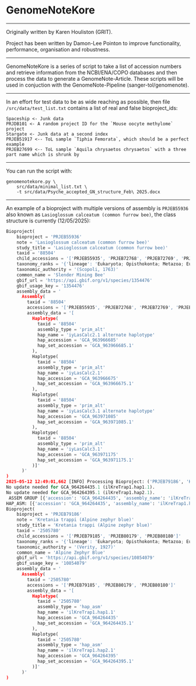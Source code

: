 # GenomeNoteKore
---
Originally written by Karen Houliston (GRIT).

Project has been written by Damon-Lee Pointon to improve functionality, performance, organisation and robustness.

---

GenomeNoteKore is a series of script to take a list of accession numbers and retrieve information from the NCBI/ENA/COPO databases and then process the data to generate a GenomeNote-Article. These scripts will be used in conjuction with the GenomeNote-Pipeline (sanger-tol/genomenote).

---

In an effort for test data to be as wide reaching as possible, then file `/src/data/test_list.txt` contains a list of real and false bioproject_ids:
```
Spaceship <- Junk data
PRJDB101 <- A random project ID for the `Mouse oocyte methylome` project
Stargate <- Junk data at a second index
PRJEB51917 <-- ToL sample `Tiphia Femorata`, which should be a perfect example
PRJEB27699 <-- ToL sample `Aquila chrysaetos chrysaetos` with a three part name which is shrunk by
```

---

You can run the script with:
```
genomenotekore.py \
    src/data/minimal_list.txt \
    -t src/data/Psyche_accepted_GN_structure_Feb\ 2025.docx
```

---

An example of a bioproject with multiple versions of assembly is `PRJEB55936` also known as `Lasioglossum calceatum (common furrow bee)`, the class structure is currently (12/05/2025):

```python
Bioproject(
	bioproject = 'PRJEB55936'
	note = 'Lasioglossum calceatum (common furrow bee)'
	study_title = 'Lasioglossum calceatum (common furrow bee)'
	taxid = '88504'
	child_accessions = '['PRJEB55935', 'PRJEB72768', 'PRJEB72769', 'PRJEB73469', 'PRJEB73470', 'PRJEB74371']'
	taxonomy_ranks = '{'lineage': 'Eukaryota; Opisthokonta; Metazoa; Eumetazoa; Bilateria; Protostomia; Ecdysozoa; Panarthropoda; Arthropoda; Mandibulata; Pancrustacea; Hexapoda; Insecta; Dicondylia; Pterygota; Neoptera; Endopterygota; Hymenoptera; Apocrita; Aculeata; Apoidea; Anthophila; Halictidae; Halictinae; Halictini; Lasioglossum; Evylaeus', 'class': 'Insecta', 'family': 'Halictidae', 'order': 'Hymenoptera', 'phylum': 'Arthropoda', 'species': 'Lasioglossum calceatum'}'
	taxonomic_authority = '(Scopoli, 1763)'
	common_name = 'Slender Mining Bee'
	gbif_url = 'https://api.gbif.org/v1/species/1354476'
	gbif_usage_key = '1354476'
	assembly_data = '
	  Assembly(
		taxid = '88504'
		accessions = '['PRJEB55935', 'PRJEB72768', 'PRJEB72769', 'PRJEB73469', 'PRJEB73470', 'PRJEB74371']'
		assembly_data = '[
		  Haplotype(
			taxid = '88504'
			assembly_type = 'prim_alt'
			hap_name = 'iyLasCalc2.1 alternate haplotype'
			hap_accession = 'GCA_963966685'
			hap_set_accession = 'GCA_963966685.1'
		  ),
		  Haplotype(
			taxid = '88504'
			assembly_type = 'prim_alt'
			hap_name = 'iyLasCalc2.1'
			hap_accession = 'GCA_963966675'
			hap_set_accession = 'GCA_963966675.1'
		  ),
		  Haplotype(
			taxid = '88504'
			assembly_type = 'prim_alt'
			hap_name = 'iyLasCalc3.1 alternate haplotype'
			hap_accession = 'GCA_963971085'
			hap_set_accession = 'GCA_963971085.1'
		  ),
		  Haplotype(
			taxid = '88504'
			assembly_type = 'prim_alt'
			hap_name = 'iyLasCalc3.1'
			hap_accession = 'GCA_963971175'
			hap_set_accession = 'GCA_963971175.1'
		  )]'
	  )'
)
2025-05-12 12:49:01,662 [INFO] Processing Bioproject: ('PRJEB79186', 'Kretania trappi (Alpine zephyr blue)')
No update needed for GCA_964264435.1 (ilKreTrap1.hap1.1).
No update needed for GCA_964264395.1 (ilKreTrap1.hap2.1).
 ASSEM GROUP [{'accession': 'GCA_964264435', 'assembly_name': 'ilKreTrap1.hap1.1', 'assembly_set_accession': 'GCA_964264435.1', 'tax_id': '2505780', 'assembly_type': 'hap_asm'}, {'accession': 'GCA_964264395', 'assembly_name': 'ilKreTrap1.hap2.1', 'assembly_set_accession': 'GCA_964264395.1', 'tax_id': '2505780', 'assembly_type': 'hap_asm'}]
HAP_ASM: [{'accession': 'GCA_964264435', 'assembly_name': 'ilKreTrap1.hap1.1', 'assembly_set_accession': 'GCA_964264435.1', 'tax_id': '2505780', 'assembly_type': 'hap_asm'}, {'accession': 'GCA_964264395', 'assembly_name': 'ilKreTrap1.hap2.1', 'assembly_set_accession': 'GCA_964264395.1', 'tax_id': '2505780', 'assembly_type': 'hap_asm'}]
Bioproject(
	bioproject = 'PRJEB79186'
	note = 'Kretania trappi (Alpine zephyr blue)'
	study_title = 'Kretania trappi (Alpine zephyr blue)'
	taxid = '2505780'
	child_accessions = '['PRJEB79185', 'PRJEB80179', 'PRJEB80180']'
	taxonomy_ranks = '{'lineage': 'Eukaryota; Opisthokonta; Metazoa; Eumetazoa; Bilateria; Protostomia; Ecdysozoa; Panarthropoda; Arthropoda; Mandibulata; Pancrustacea; Hexapoda; Insecta; Dicondylia; Pterygota; Neoptera; Endopterygota; Amphiesmenoptera; Lepidoptera; Glossata; Neolepidoptera; Heteroneura; Ditrysia; Obtectomera; Papilionoidea; Lycaenidae; Polyommatinae; Kretania', 'class': 'Insecta', 'family': 'Lycaenidae', 'order': 'Lepidoptera', 'phylum': 'Arthropoda', 'species': 'Kretania trappi'}'
	taxonomic_authority = '(Verity, 1927)'
	common_name = 'Alpine Zephyr Blue'
	gbif_url = 'https://api.gbif.org/v1/species/10854079'
	gbif_usage_key = '10854079'
	assembly_data = '
	  Assembly(
		taxid = '2505780'
		accessions = '['PRJEB79185', 'PRJEB80179', 'PRJEB80180']'
		assembly_data = '[
		  Haplotype(
			taxid = '2505780'
			assembly_type = 'hap_asm'
			hap_name = 'ilKreTrap1.hap1.1'
			hap_accession = 'GCA_964264435'
			hap_set_accession = 'GCA_964264435.1'
		  ),
		  Haplotype(
			taxid = '2505780'
			assembly_type = 'hap_asm'
			hap_name = 'ilKreTrap1.hap2.1'
			hap_accession = 'GCA_964264395'
			hap_set_accession = 'GCA_964264395.1'
		  )]'
	  )'
)
```
